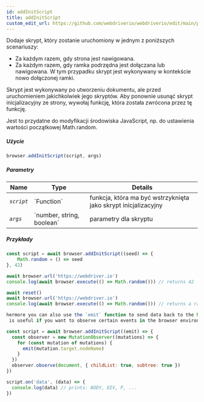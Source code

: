 ```yaml
---
id: addInitScript
title: addInitScript
custom_edit_url: https://github.com/webdriverio/webdriverio/edit/main/packages/webdriverio/src/commands/browser/addInitScript.ts
---
```


Dodaje skrypt, który zostanie uruchomiony w jednym z poniższych scenariuszy:

- Za każdym razem, gdy strona jest nawigowana.
- Za każdym razem, gdy ramka podrzędna jest dołączana lub nawigowana. W tym przypadku skrypt jest wykonywany
  w kontekście nowo dołączonej ramki.

Skrypt jest wykonywany po utworzeniu dokumentu, ale przed uruchomieniem jakichkolwiek jego skryptów.
Aby ponownie usunąć skrypt inicjalizacyjny ze strony, wywołaj funkcję, która została
zwrócona przez tę funkcję.

Jest to przydatne do modyfikacji środowiska JavaScript, np. do ustawienia wartości początkowej Math.random.

##### Użycie

```js
browser.addInitScript(script, args)
```

##### Parametry

<table>
  <thead>
    <tr>
      <th>Name</th><th>Type</th><th>Details</th>
    </tr>
  </thead>
  <tbody>
    <tr>
      <td><code><var>script</var></code></td>
      <td>`Function`</td>
      <td>funkcja, która ma być wstrzyknięta jako skrypt inicjalizacyjny</td>
    </tr>
    <tr>
      <td><code><var>args</var></code></td>
      <td>`number, string, boolean`</td>
      <td>parametry dla skryptu</td>
    </tr>
  </tbody>
</table>

##### Przykłady

```js title="addInitScript.js"
const script = await browser.addInitScript((seed) => {
    Math.random = () => seed
}, 42)

await browser.url('https://webdriver.io')
console.log(await browser.execute(() => Math.random())) // returns 42

await reset()
await browser.url('https://webdriver.io')
console.log(await browser.execute(() => Math.random())) // returns a random number

hermore you can also use the `emit` function to send data back to the Node.js environment.
 is useful if you want to observe certain events in the browser environment, e.g.:

```

```js title="addInitScriptWithEmit.js"
const script = await browser.addInitScript((emit) => {
  const observer = new MutationObserver((mutations) => {
    for (const mutation of mutations) {
      emit(mutation.target.nodeName)
    }
  })
  observer.observe(document, { childList: true, subtree: true })
})

script.on('data', (data) => {
  console.log(data) // prints: BODY, DIV, P, ...
})
```